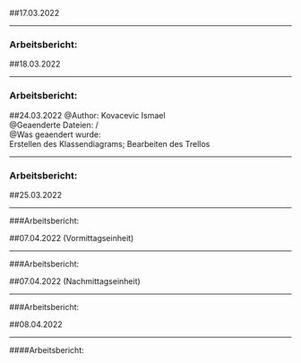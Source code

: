 ##17.03.2022
___
### Arbeitsbericht:

##18.03.2022
___
### Arbeitsbericht:

##24.03.2022
@Author: Kovacevic Ismael <br />
@Geaenderte Dateien: / <br />
@Was geaendert wurde:<br /> <t />
                     Erstellen des Klassendiagrams; Bearbeiten des Trellos
___
### Arbeitsbericht:

##25.03.2022
___
###Arbeitsbericht:

##07.04.2022 (Vormittagseinheit)
___
###Arbeitsbericht:

##07.04.2022 (Nachmittagseinheit)
___
###Arbeitsbericht:

##08.04.2022
___
####Arbeitsbericht:
